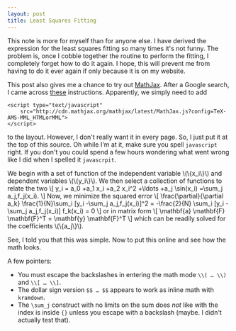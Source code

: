 ```yaml
---
layout: post
title: Least Squares Fitting
---
```


This note is more for myself than for anyone else.  I have derived the
expression for the least squares fitting so many times it's not funny.
The problem is, once I cobble together the routine to perform the
fitting, I completely forget how to do it again.  I hope, this will
prevent me from having to do it ever again if only because it is on my
website.

<!--break-->

<script type="text/javascript"
    src="http://cdn.mathjax.org/mathjax/latest/MathJax.js?config=TeX-AMS-MML_HTMLorMML">
</script>

This post also gives me a chance to try out [MathJax].  After
a Google search, I came across [these][sanchez_mathjax_2014]
instructions.  Apparently, we simply need to add

    <script type="text/javascript"
        src="http://cdn.mathjax.org/mathjax/latest/MathJax.js?config=TeX-AMS-MML_HTMLorMML">
    </script>

to the layout.  However, I don't really want it in every page.  So, I
just put it at the top of this source.  Oh while I'm at it, make sure
you spell `javascript` right.  If you don't you could spend a few hours
wondering what went wrong like I did when I spelled it `javascrpit`.

We begin with a set of function of the independent variable
\\(\\{x_i\\}\\) and dependent variables \\(\\{y_i\\}\\).  We then select
a collection of functions to relate the two
\\[
    y_i = a_0 +a_1 x_i +a_2 x_i^2 +\ldots +a_j \sin(x_i) =\sum_j
    a_j\,f_j(x_i).
\\]
Now, we minimize the squared error
\\[
    \frac{\partial}{\partial a_k} \frac{1}{N}\sum_i \[y_i -\sum_j
    a_j\,f_j(x_i)]^2 = -\frac{2}{N} \sum_i [y_i -\sum_j a_j\,f_j(x_i)]
    f_k(x_i) = 0
\\]
or in matrix form
\\[
    \mathbf{a} \mathbf{F} \mathbf{F}^T = \mathbf{y} \mathbf{F}^T 
\\]
which can be readily solved for the coefficients \\(\\{a_j\\}\\).

See, I told you that this was simple.  Now to put this online and see
how the math looks.

A few pointers:

*   You must escape the backslashes in entering the math mode `\\( …
    \\)` and `\\[ … \\]`.
*   The dollar sign version `$$ … $$` appears to work as inline math
    with `kramdown`.
*   The `\sum_j` construct with no limits on the sum does *not* like
    with the index is inside `{}` unless you escape with a backslash
    (maybe.  I didn't actually test that).

[MathJax]: http://www.mathjax.org
[sanchez_mathjax_2014]: http://gastonsanchez.com/blog/opinion/2014/02/16/Mathjax-with-jekyll.html

